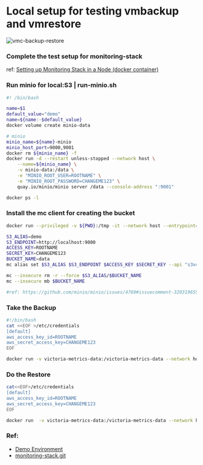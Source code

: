 # Local setup for testing vmbackup and vmrestore
![vmc-backup-restore](https://github.com/naren4b/nks/assets/3488520/52d0819b-8618-4103-b51f-c5f59cad78a8)


### Complete the test setup for monitoring-stack 
ref: [Setting up Monitoring Stack in a Node (docker container)](https://naren4b.github.io/nks/setup-monitoring-stack.html)

### Run minio for local:S3 | run-minio.sh

```bash
#! /bin/bash

name=$1
default_value="demo"
name=${name:-$default_value}
docker volume create minio-data

# minio
minio_name=${name}-minio
minio_host_port=9000,9001
docker rm ${minio_name} -f
docker run -d --restart unless-stopped --network host \
    --name=${minio_name} \
    -v minio-data:/data \
    -e "MINIO_ROOT_USER=ROOTNAME" \
    -e "MINIO_ROOT_PASSWORD=CHANGEME123" \
    quay.io/minio/minio server /data --console-address ":9001"

docker ps -l
```

### Install the mc client for creating the bucket

```bash
docker run --privileged -v ${PWD}:/tmp -it --network host --entrypoint=/bin/sh minio/mc

S3_ALIAS=demo
S3_ENDPOINT=http://localhost:9000
ACCESS_KEY=ROOTNAME
SECRET_KEY=CHANGEME123
BUCKET_NAME=data
mc alias set $S3_ALIAS $S3_ENDPOINT $ACCESS_KEY $SECRET_KEY --api "s3v4" --path "auto"

mc --insecure rm -r --force $S3_ALIAS/$BUCKET_NAME
mc --insecure mb $BUCKET_NAME

#ref: https://github.com/minio/minio/issues/4769#issuecomment-320319655

```

### Take the Backup

```bash
#!/bin/bash
cat <<EOF >/etc/credentials
[default]
aws_access_key_id=ROOTNAME
aws_secret_access_key=CHANGEME123
EOF

docker run -v victoria-metrics-data:/victoria-metrics-data --network host victoriametrics/vmbackup -storageDataPath=/victoria-metrics-data -snapshot.createURL=http://localhost:8428/snapshot/create -dst=s3://localhost:9000/data -credsFilePath=/etc/credentials -customS3Endpoint=http://localhost:9000


```

### Do the Restore

```bash
cat<<EOF>/etc/credentials
[default]
aws_access_key_id=ROOTNAME
aws_secret_access_key=CHANGEME123
EOF

docker run  -v victoria-metrics-data:/victoria-metrics-data --network host victoriametrics/vmrestore -storageDataPath=/victoria-metrics-data -snapshot.createURL=http://localhost:8428/snapshot/create    -src=s3://localhost:9000/data -credsFilePath=/etc/credentials -customS3Endpoint=http://localhost:9000

```

### Ref:

- [Demo Environment](https://killercoda.com/killer-shell-cks/scenario/container-namespaces-docker)
- [monitoring-stack.git](https://github.com/naren4b/monitoring-stack.git)
